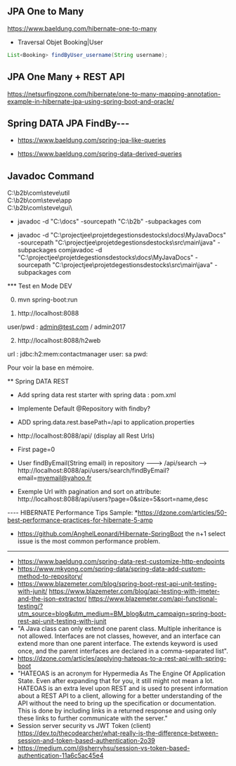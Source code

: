 ## JPA One to Many
https://www.baeldung.com/hibernate-one-to-many

* Traversal Objet  Booking|User
```java
List<Booking> findByUser_username(String username);
```

## JPA One Many + REST API
https://netsurfingzone.com/hibernate/one-to-many-mapping-annotation-example-in-hibernate-jpa-using-spring-boot-and-oracle/


##  Spring DATA JPA  FindBy---

- https://www.baeldung.com/spring-jpa-like-queries

- https://www.baeldung.com/spring-data-derived-queries
## Javadoc  Command

C:\b2b\com\steve\util\
C:\b2b\com\steve\app\
C:\b2b\com\steve\gui\


* javadoc -d "C:\docs" -sourcepath "C:\b2b" -subpackages com

* javadoc -d "C:\projectjee\projetdegestionsdestocks\docs\MyJavaDocs" -sourcepath "C:\projectjee\projetdegestionsdestocks\src\main\java" -subpackages comjavadoc -d "C:\projectjee\projetdegestionsdestocks\docs\MyJavaDocs" -sourcepath "C:\projectjee\projetdegestionsdestocks\src\main\java" -subpackages com


***  Test en Mode  DEV

0. mvn  spring-boot:run

1. http://localhost:8088

user/pwd :    admin@test.com / admin2017

2. http://localhost:8088/h2web

url :  jdbc:h2:mem:contactmanager
user: sa
pwd:

Pour voir la base en mémoire.


** Spring DATA REST 

-  Add   spring data rest starter with spring data : pom.xml

-  Implemente Default @Repository with findby?

- ADD spring.data.rest.basePath=/api  to application.properties

- http://localhost:8088/api/   (display all Rest Urls)

- First page=0

- User findByEmail(String email) in repository --->  /api/search -->  http://localhost:8088/api/users/search/findByEmail?email=myemail@yahoo.fr

- Exemple Url with pagination and sort on attribute: http://localhost:8088/api/users?page=0&size=5&sort=name,desc

---- HIBERNATE Performance Tips Sample:
*https://dzone.com/articles/50-best-performance-practices-for-hibernate-5-amp
* https://github.com/AnghelLeonard/Hibernate-SpringBoot
the n+1 select issue is the most common performance problem.
---------------------
-  https://www.baeldung.com/spring-data-rest-customize-http-endpoints
- https://www.mkyong.com/spring-data/spring-data-add-custom-method-to-repository/
- https://www.blazemeter.com/blog/spring-boot-rest-api-unit-testing-with-junit/
https://www.blazemeter.com/blog/api-testing-with-jmeter-and-the-json-extractor/
https://www.blazemeter.com/api-functional-testing/?utm_source=blog&utm_medium=BM_blog&utm_campaign=spring-boot-rest-api-unit-testing-with-junit
- "A Java class can only extend one parent class. Multiple inheritance is not allowed.
 Interfaces are not classes, however, and an interface can extend more than one parent interface. 
The extends keyword is used once, and the parent interfaces are declared in a comma-separated list".
- https://dzone.com/articles/applying-hateoas-to-a-rest-api-with-spring-boot
- "HATEOAS is an acronym for Hypermedia As The Engine Of Application State. Even after expanding that for you, it still might not mean a lot. 
HATEOAS is an extra level upon REST and is used to present information about a REST API to a client, allowing for a better understanding of the API without the need to bring up the specification or documentation. This is done by including links in a returned response and using only these links to further communicate with the server."
- Session server security vs JWT Token (client) https://dev.to/thecodearcher/what-really-is-the-difference-between-session-and-token-based-authentication-2o39
- https://medium.com/@sherryhsu/session-vs-token-based-authentication-11a6c5ac45e4
